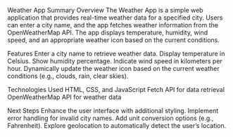 Weather App Summary
Overview
The Weather App is a simple web application that provides real-time weather data for a specified city. Users can enter a city name, and the app fetches weather information from the OpenWeatherMap API. The app displays temperature, humidity, wind speed, and an appropriate weather icon based on the current conditions.

Features
Enter a city name to retrieve weather data.
Display temperature in Celsius.
Show humidity percentage.
Indicate wind speed in kilometers per hour.
Dynamically update the weather icon based on the current weather conditions (e.g., clouds, rain, clear skies).

Technologies Used
HTML, CSS, and JavaScript
Fetch API for data retrieval
OpenWeatherMap API for weather data

Next Steps
Enhance the user interface with additional styling.
Implement error handling for invalid city names.
Add unit conversion options (e.g., Fahrenheit).
Explore geolocation to automatically detect the user’s location.
